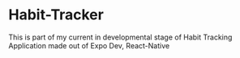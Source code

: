 # Habit-Tracker
This is part of my current in developmental stage of Habit Tracking Application made out of Expo Dev, React-Native
